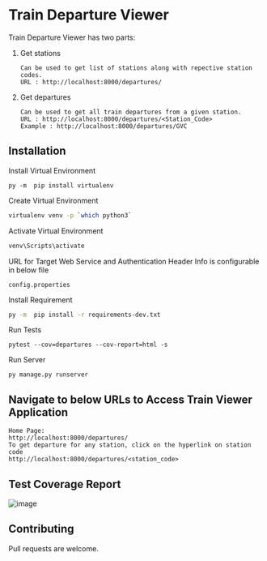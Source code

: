 # Train Departure Viewer

Train Departure Viewer has two parts:

1) Get stations

       Can be used to get list of stations along with repective station codes.             
       URL : http://localhost:8000/departures/


2) Get departures

       Can be used to get all train departures from a given station.
       URL : http://localhost:8000/departures/<Station_Code>
       Example : http://localhost:8000/departures/GVC



## Installation

Install Virtual Environment
```
py -m  pip install virtualenv
```

Create Virtual Environment

```bash
virtualenv venv -p `which python3`
```

Activate Virtual Environment

```bash
venv\Scripts\activate
```

URL for Target Web Service and Authentication Header Info is configurable in below file

```
config.properties
```

Install Requirement

```bash
py -m  pip install -r requirements-dev.txt
```

Run Tests
```
pytest --cov=departures --cov-report=html -s
```

Run Server

```
py manage.py runserver
```

## Navigate to below URLs to Access Train Viewer Application

```
Home Page:
http://localhost:8000/departures/
To get departure for any station, click on the hyperlink on station code
http://localhost:8000/departures/<station_code>
```
## Test Coverage Report

![image](https://user-images.githubusercontent.com/48081601/131246479-22acdd11-6d60-4c42-b919-4f51701855ac.png)



## Contributing
Pull requests are welcome. 

